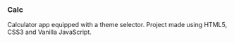 ### Calc

Calculator app equipped with a theme selector. Project made using HTML5, CSS3 and Vanilla JavaScript.

